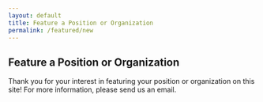 ```yaml
---
layout: default
title: Feature a Position or Organization
permalink: /featured/new
---
```


## Feature a Position or Organization

Thank you for your interest in featuring your position or organization on this site!  For more information, please <a class="mailto" data-email="am9ic0B0ZWNoY29ycmlkb3IuaW8=">send us an email</a>.

<script>
  (function () {
    var i, links, link, email;

    links = document.getElementsByClassName('mailto');

    for (i = 0; i < links.length; i++) {
      link = links[i];
      email = atob(link.getAttribute('data-email'));
      link.setAttribute('href', 'mailto:' + email);
    }
  }());
</script>
